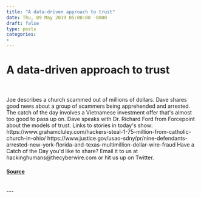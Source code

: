 ```yaml
---
title: "A data-driven approach to trust"
date: Thu, 09 May 2019 05:00:00 -0000
draft: false
type: posts
categories: 
- 
---
```

# A data-driven approach to trust

<br/>

<br/>
Joe describes a church scammed out of millions of dollars. Dave shares good news about a group of scammers being apprehended and arrested. The catch of the day involves a Vietnamese investment offer that's almost too good to pass up on. Dave speaks with Dr. Richard Ford from Forcepoint about the models of trust. Links to stories in today's show: https://www.grahamcluley.com/hackers-steal-1-75-million-from-catholic-church-in-ohio/ https://www.justice.gov/usao-sdny/pr/nine-defendants-arrested-new-york-florida-and-texas-multimillion-dollar-wire-fraud Have a Catch of the Day you'd like to share? Email it to us at hackinghumans@thecyberwire.com or hit us up on Twitter.

#### [Source](https://thecyberwire.com/podcasts/hacking-humans/48/notes)

<br/>
---
